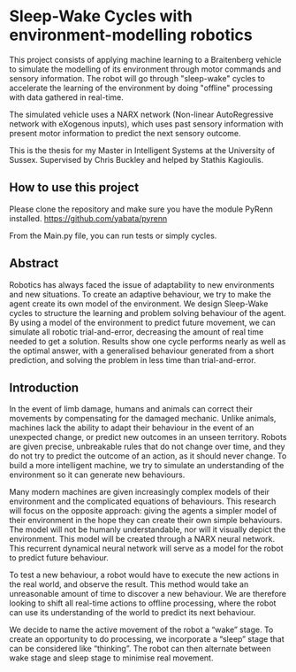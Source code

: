 # Sleep-Wake Cycles with environment-modelling robotics
This project consists of applying machine learning to a Braitenberg vehicle to simulate the modelling of its environment through motor commands and sensory information. The robot will go through "sleep-wake" cycles to accelerate the learning of the environment by doing "offline" processing with data gathered in real-time.

The simulated vehicle uses a NARX network (Non-linear AutoRegressive network with eXogenous inputs), which uses past sensory information with present motor information to predict the next sensory outcome.

This is the thesis for my Master in Intelligent Systems at the University of Sussex. Supervised by Chris Buckley and helped by Stathis Kagioulis.

## How to use this project
Please clone the repository and make sure you have the module PyRenn installed.
https://github.com/yabata/pyrenn

From the Main.py file, you can run tests or simply cycles.

## Abstract
Robotics has always faced the issue of adaptability to new environments and new situations. To create an adaptive behaviour, we try to make the agent create its own model of the environment. We design Sleep-Wake cycles to structure the learning and problem solving behaviour of the agent. By using a model of the environment to predict future movement, we can simulate all robotic trial-and-error, decreasing the amount of real time needed to get a solution. Results show one cycle performs nearly as well as the optimal answer, with a generalised behaviour generated from a short prediction, and solving the problem in less time than trial-and-error.

## Introduction
In the event of limb damage, humans and animals can correct their movements by compensating for the damaged mechanic.  Unlike animals, machines lack the ability to adapt their behaviour in the event of an unexpected change, or predict new outcomes in an unseen territory. Robots are given precise, unbreakable rules that do not change over time, and they do not try to predict the outcome of an action, as it should never change. To build a more intelligent machine, we try to simulate an understanding of the environment so it can generate new behaviours. 

Many modern machines are given increasingly complex models of their environment and the complicated equations of behaviours. This research will focus on the opposite approach: giving the agents a simpler model of their environment in the hope they can create their own simple behaviours. The model will not be humanly understandable, nor will it visually depict the environment. This model will be created through a NARX neural network. This recurrent dynamical neural network will serve as a model for the robot to predict future behaviour. 

To test a new behaviour, a robot would have to execute the new actions in the real world, and observe the result. This method would take an unreasonable amount of time to discover a new behaviour. We are therefore looking to shift all real-time actions to offline processing, where the robot can use its understanding of the world to predict its next behaviour.

We decide to name the active movement of the robot a “wake” stage. To create an opportunity to do processing, we incorporate a “sleep” stage that can be considered like “thinking”. The robot can then alternate between wake stage and sleep stage to minimise real movement.
